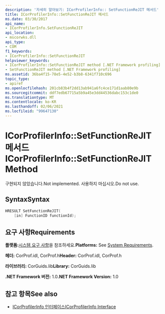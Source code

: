 ```yaml
---
description: '자세히 알아보기: ICorProfilerInfo:: SetFunctionReJIT 메서드'
title: ICorProfilerInfo::SetFunctionReJIT 메서드
ms.date: 03/30/2017
api_name:
- ICorProfilerInfo.SetFunctionReJIT
api_location:
- mscorwks.dll
api_type:
- COM
f1_keywords:
- ICorProfilerInfo::SetFunctionReJIT
helpviewer_keywords:
- ICorProfilerInfo::SetFunctionReJIT method [.NET Framework profiling]
- SetFunctionReJIT method [.NET Framework profiling]
ms.assetid: 36ba4f15-78e5-4e52-b3b8-6341f710c696
topic_type:
- apiref
ms.openlocfilehash: 201cb83b4f2dd13ab941a6fc4ce171d1aab80e9b
ms.sourcegitcommit: ddf7edb67715a5b9a45e3dd44536dabc153c1de0
ms.translationtype: MT
ms.contentlocale: ko-KR
ms.lasthandoff: 02/06/2021
ms.locfileid: "99647130"
---
```

# <a name="icorprofilerinfosetfunctionrejit-method"></a><span data-ttu-id="93b8e-103">ICorProfilerInfo::SetFunctionReJIT 메서드</span><span class="sxs-lookup"><span data-stu-id="93b8e-103">ICorProfilerInfo::SetFunctionReJIT Method</span></span>

<span data-ttu-id="93b8e-104">구현되지 않았습니다.</span><span class="sxs-lookup"><span data-stu-id="93b8e-104">Not implemented.</span></span> <span data-ttu-id="93b8e-105">사용하지 마십시오.</span><span class="sxs-lookup"><span data-stu-id="93b8e-105">Do not use.</span></span>  
  
## <a name="syntax"></a><span data-ttu-id="93b8e-106">Syntax</span><span class="sxs-lookup"><span data-stu-id="93b8e-106">Syntax</span></span>  
  
```cpp  
HRESULT SetFunctionReJIT(  
    [in] FunctionID functionId);  
```  
  
## <a name="requirements"></a><span data-ttu-id="93b8e-107">요구 사항</span><span class="sxs-lookup"><span data-stu-id="93b8e-107">Requirements</span></span>  

 <span data-ttu-id="93b8e-108">**플랫폼:**[시스템 요구 사항](../../get-started/system-requirements.md)을 참조하세요.</span><span class="sxs-lookup"><span data-stu-id="93b8e-108">**Platforms:** See [System Requirements](../../get-started/system-requirements.md).</span></span>  
  
 <span data-ttu-id="93b8e-109">**헤더:** CorProf.idl, CorProf.h</span><span class="sxs-lookup"><span data-stu-id="93b8e-109">**Header:** CorProf.idl, CorProf.h</span></span>  
  
 <span data-ttu-id="93b8e-110">**라이브러리:** CorGuids.lib</span><span class="sxs-lookup"><span data-stu-id="93b8e-110">**Library:** CorGuids.lib</span></span>  
  
 <span data-ttu-id="93b8e-111">**.NET Framework 버전:** 1.0</span><span class="sxs-lookup"><span data-stu-id="93b8e-111">**.NET Framework Version:** 1.0</span></span>  
  
## <a name="see-also"></a><span data-ttu-id="93b8e-112">참고 항목</span><span class="sxs-lookup"><span data-stu-id="93b8e-112">See also</span></span>

- [<span data-ttu-id="93b8e-113">ICorProfilerInfo 인터페이스</span><span class="sxs-lookup"><span data-stu-id="93b8e-113">ICorProfilerInfo Interface</span></span>](icorprofilerinfo-interface.md)
